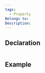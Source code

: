 ```yaml
---
tags:
  - Property
Belongs to: 
Description:
---
```


## Declaration

```cpp
```

## Example

```cpp

```